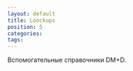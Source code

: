 ```yaml
---
layout: default
title: Loockups
position: 5
categories: 
tags: 
---
```


Вспомогательные справочники DM+D.

 



 

 

